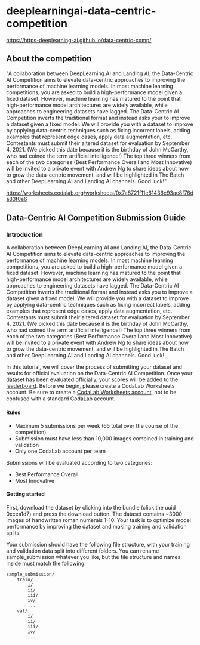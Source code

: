 # deeplearningai-data-centric-competition

https://https-deeplearning-ai.github.io/data-centric-comp/

## About the competition

"A collaboration between DeepLearning.AI and Landing AI, the Data-Centric AI Competition aims to elevate data-centric approaches to improving the performance of machine learning models. In most machine learning competitions, you are asked to build a high-performance model given a fixed dataset. However, machine learning has matured to the point that high-performance model architectures are widely available, while approaches to engineering datasets have lagged. The Data-Centric AI Competition inverts the traditional format and instead asks your to improve a dataset given a fixed model. We will provide you with a dataset to improve by applying data-centric techniques such as fixing incorrect labels, adding examples that represent edge cases, apply data augmentation, etc. Contestants must submit their altered dataset for evaluation by September 4, 2021. (We picked this date because it is the birthday of John McCarthy, who had coined the term artificial intelligence!) The top three winners from each of the two categories (Best Performance Overall and Most Innovative) will be invited to a private event with Andrew Ng to share ideas about how to grow the data-centric movement, and will be highlighted in The Batch and other DeepLearning.AI and Landing AI channels. Good luck!" 

https://worksheets.codalab.org/worksheets/0x7a8721f11e61436e93ac8f76da83f0e6

## Data-Centric AI Competition Submission Guide

### Introduction

A collaboration between DeepLearning.AI and Landing AI, the Data-Centric AI Competition aims to elevate data-centric approaches to improving the performance of machine learning models. In most machine learning competitions, you are asked to build a high-performance model given a fixed dataset. However, machine learning has matured to the point that high-performance model architectures are widely available, while approaches to engineering datasets have lagged. The Data-Centric AI Competition inverts the traditional format and instead asks you to improve a dataset given a fixed model. We will provide you with a dataset to improve by applying data-centric techniques such as fixing incorrect labels, adding examples that represent edge cases, apply data augmentation, etc. Contestants must submit their altered dataset for evaluation by September 4, 2021. (We picked this date because it is the birthday of John McCarthy, who had coined the term artificial intelligence!) The top three winners from each of the two categories (Best Performance Overall and Most Innovative) will be invited to a private event with Andrew Ng to share ideas about how to grow the data-centric movement, and will be highlighted in The Batch and other DeepLearning.AI and Landing AI channels. Good luck!

In this tutorial, we will cover the process of submitting your dataset and results for official evaluation on the Data-Centric AI Competition. Once your dataset has been evaluated officially, your scores will be added to the [leaderboard](https://landing-ai.github.io/data-centric-comp/). Before we begin, please create a CodaLab Worksheets account. Be sure to create a [CodaLab Worksheets account](https://worksheets-dev.codalab.org/), not to be confused with a standard CodaLab account.

#### Rules
* Maximum 5 submissions per week (65 total over the course of the competition)  
* Submission must have less than 10,000 images combined in training and validation  
* Only one CodaLab account per team  

Submissions will be evaluated according to two categories:  
* Best Performance Overall  
* Most Innovative  

#### Getting started

First, download the dataset by clicking into the bundle (click the uuid 0xcea1d7) and press the download button. The dataset contains ~3000 images of handwritten roman numerals 1-10. Your task is to optimize model performance by improving the dataset and making training and validation splits.

Your submission should have the following file structure, with your training and validation data split into different folders. You can rename sample_submission whatever you like, but the file structure and names inside must match the following:   
```
sample_submission/
    train/
        i/
        ii/
        iii/
        iv/
        ...
    val/
        i/
        ii/
        iii/
        iv/
        ...
```



